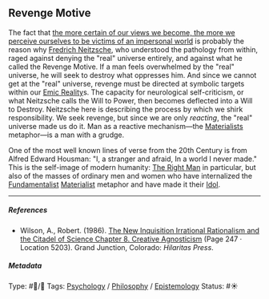 ## Revenge Motive

The fact that [the more certain of our views we become, the more we perceive ourselves to be victims of an impersonal world](The%20more%20certain%20of%20our%20views%20we%20become,%20the%20more%20we%20perceive%20ourselves%20to%20be%20victims%20of%20an%20impersonal%20world.md) is probably the reason why [Fredrich Neitzsche](), who understood the pathology from within, raged against denying the "real" universe entirely, and against what he called the Revenge Motive. If a man feels overwhelmed by the "real" universe, he will seek to destroy what oppresses him. And since we cannot get at the "real" universe, revenge must be directed at symbolic targets within our [Emic Reality](Emic%20Reality.md)s. The capacity for neurological self-criticism, or what Neitzsche calls the Will to Power, then becomes deflected into a Will to Destroy. Neitzsche here is describing the process by which we shirk responsibility. We seek revenge, but since we are only *reacting*, the "real" universe made us do it. Man as a reactive mechanism—the [Materialists](Materialism.md) metaphor—is a man with a grudge. 

One of the most well known lines of verse from the 20th Century is from Alfred Edward Housman: "I, a stranger and afraid, In a world I never made." This is the self-image of modern humanity: [The Right Man](The%20Right%20Man.md) in particular, but also of the masses of ordinary men and women who have internalized the [Fundamentalist](Fundamentalism.md) [Materialist](Materialism.md) metaphor and have made it their [Idol](Idol.md). 

---

##### References

* Wilson, A., Robert. (1986). [The New Inquisition Irrational Rationalism and the Citadel of Science Chapter 8. Creative Agnosticism](The%20New%20Inquisition%20Irrational%20Rationalism%20and%20the%20Citadel%20of%20Science%20Chapter%208.%20Creative%20Agnosticism.md) (Page 247 · Location 5203). Grand Junction, Colorado: *Hilaritas Press*.

##### Metadata

Type: #🔵/🔵 
Tags: [Psychology](Psychology.md) / [Philosophy](Philosophy.md) / [Epistemology](Epistemology.md) 
Status: #☀️ 
